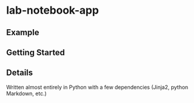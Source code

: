 # lab-notebook-app

## Example

## Getting Started

## Details

Written almost entirely in Python with a few dependencies (Jinja2, python Markdown, etc.)
